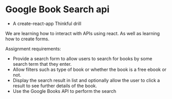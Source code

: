 # Google Book Search api

- A create-react-app Thinkful drill

We are learning how to interact with APIs using react. As well as learning how to create forms.

Assignment requirements:

- Provide a search form to allow users to search for books by some search term that they enter.
- Allow filters such as type of book or whether the book is a free ebook or not.
- Display the search result in list and optionally allow the user to click a result to see further details of the book.
- Use the Google Books API to perform the search
